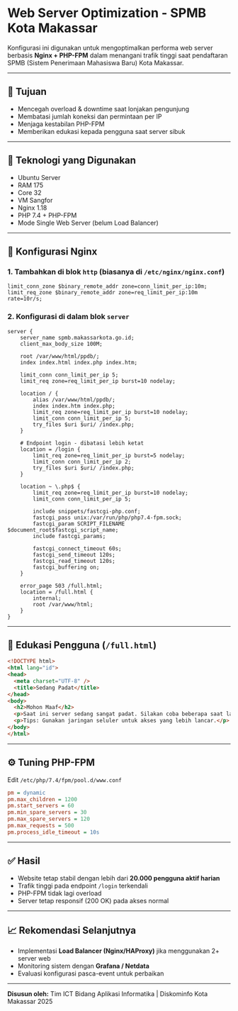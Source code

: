 # Web Server Optimization - SPMB Kota Makassar

Konfigurasi ini digunakan untuk mengoptimalkan performa web server berbasis **Nginx + PHP-FPM** dalam menangani trafik tinggi saat pendaftaran SPMB (Sistem Penerimaan Mahasiswa Baru) Kota Makassar.

---

## 📌 Tujuan

* Mencegah overload & downtime saat lonjakan pengunjung
* Membatasi jumlah koneksi dan permintaan per IP
* Menjaga kestabilan PHP-FPM
* Memberikan edukasi kepada pengguna saat server sibuk

---

## 🧰 Teknologi yang Digunakan

* Ubuntu Server
* RAM 175
* Core 32
* VM Sangfor 
* Nginx 1.18
* PHP 7.4 + PHP-FPM
* Mode Single Web Server (belum Load Balancer)

  

---

## 🔧 Konfigurasi Nginx

### 1. Tambahkan di blok `http` (biasanya di `/etc/nginx/nginx.conf`)

```nginx
limit_conn_zone $binary_remote_addr zone=conn_limit_per_ip:10m;
limit_req_zone $binary_remote_addr zone=req_limit_per_ip:10m rate=10r/s;
```

### 2. Konfigurasi di dalam blok `server`

```nginx
server {
    server_name spmb.makassarkota.go.id;
    client_max_body_size 100M;

    root /var/www/html/ppdb/;
    index index.html index.php index.htm;

    limit_conn conn_limit_per_ip 5;
    limit_req zone=req_limit_per_ip burst=10 nodelay;

    location / {
        alias /var/www/html/ppdb/;
        index index.htm index.php;
        limit_req zone=req_limit_per_ip burst=10 nodelay;
        limit_conn conn_limit_per_ip 5;
        try_files $uri $uri/ /index.php;
    }

    # Endpoint login - dibatasi lebih ketat
    location = /login {
        limit_req zone=req_limit_per_ip burst=5 nodelay;
        limit_conn conn_limit_per_ip 2;
        try_files $uri $uri/ /index.php;
    }

    location ~ \.php$ {
        limit_req zone=req_limit_per_ip burst=10 nodelay;
        limit_conn conn_limit_per_ip 5;

        include snippets/fastcgi-php.conf;
        fastcgi_pass unix:/var/run/php/php7.4-fpm.sock;
        fastcgi_param SCRIPT_FILENAME $document_root$fastcgi_script_name;
        include fastcgi_params;

        fastcgi_connect_timeout 60s;
        fastcgi_send_timeout 120s;
        fastcgi_read_timeout 120s;
        fastcgi_buffering on;
    }

    error_page 503 /full.html;
    location = /full.html {
        internal;
        root /var/www/html;
    }
}
```

---

## 🧠 Edukasi Pengguna (`/full.html`)

```html
<!DOCTYPE html>
<html lang="id">
<head>
  <meta charset="UTF-8" />
  <title>Sedang Padat</title>
</head>
<body>
  <h2>Mohon Maaf</h2>
  <p>Saat ini server sedang sangat padat. Silakan coba beberapa saat lagi.</p>
  <p>Tips: Gunakan jaringan seluler untuk akses yang lebih lancar.</p>
</body>
</html>
```

---

## ⚙️ Tuning PHP-FPM

Edit `/etc/php/7.4/fpm/pool.d/www.conf`

```ini
pm = dynamic
pm.max_children = 1200
pm.start_servers = 60
pm.min_spare_servers = 30
pm.max_spare_servers = 120
pm.max_requests = 500
pm.process_idle_timeout = 10s
```

---

## ✅ Hasil

* Website tetap stabil dengan lebih dari **20.000 pengguna aktif harian**
* Trafik tinggi pada endpoint `/login` terkendali
* PHP-FPM tidak lagi overload
* Server tetap responsif (200 OK) pada akses normal

---

## 📈 Rekomendasi Selanjutnya

* Implementasi **Load Balancer (Nginx/HAProxy)** jika menggunakan 2+ server web
* Monitoring sistem dengan **Grafana / Netdata**
* Evaluasi konfigurasi pasca-event untuk perbaikan

---

**Disusun oleh:**
Tim ICT Bidang Aplikasi Informatika | Diskominfo Kota Makassar
2025


